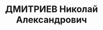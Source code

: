 ---
title: ДМИТРИЕВ Николай Александрович
description: "Род. в 1898, Тамбовская губ., Моршанский уезд, с. Голодовка, русский,\
  \ обр.: окончил Лен. комвуз им. Сталина, член ВКП(б) в 1917-1935 гг. Проживал: Ямало-Ненецкий\
  \ окр., п. Салехард. Ссыльный, работал бухгалтером окружного Дома ненца. \n  Арестован\
  \ 26.08.1936. Обв. по ст. ст. 58-8-11 УК РСФСР. Приговор: выездная сессия ВК ВС\
  \ СССР в г. Тюмень, 05.05.1937 – ВМН. Расстрелян 05.05.1937, в г. Тюмень"
---